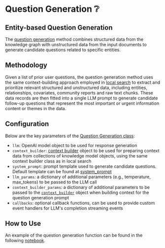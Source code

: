# Question Generation ❔

## Entity-based Question Generation

The [question generation](https://github.com/microsoft/graphrag/blob/main//graphrag/query/question_gen/) method combines structured data from the knowledge graph with unstructured data from the input documents to generate candidate questions related to specific entities.

## Methodology

Given a list of prior user questions, the question generation method uses the same context-building approach employed in [local search](local_search.md) to extract and prioritize relevant structured and unstructured data, including entities, relationships, covariates, community reports and raw text chunks. These data records are then fitted into a single LLM prompt to generate candidate follow-up questions that represent the most important or urgent information content or themes in the data.

## Configuration

Below are the key parameters of the [Question Generation class](https://github.com/microsoft/graphrag/blob/main//graphrag/query/question_gen/local_gen.py):

* `llm`: OpenAI model object to be used for response generation
* `context_builder`: [context builder](https://github.com/microsoft/graphrag/blob/main//graphrag/query/structured_search/local_search/mixed_context.py) object to be used for preparing context data from collections of knowledge model objects, using the same context builder class as in local search
* `system_prompt`: prompt template used to generate candidate questions. Default template can be found at [system_prompt](https://github.com/microsoft/graphrag/blob/main//graphrag/prompts/query/question_gen_system_prompt.py)
* `llm_params`: a dictionary of additional parameters (e.g., temperature, max_tokens) to be passed to the LLM call
* `context_builder_params`: a dictionary of additional parameters to be passed to the [`context_builder`](https://github.com/microsoft/graphrag/blob/main//graphrag/query/structured_search/local_search/mixed_context.py) object when building context for the question generation prompt
* `callbacks`: optional callback functions, can be used to provide custom event handlers for LLM's completion streaming events

## How to Use

An example of the question generation function can be found in the following [notebook](../examples_notebooks/local_search.ipynb).
